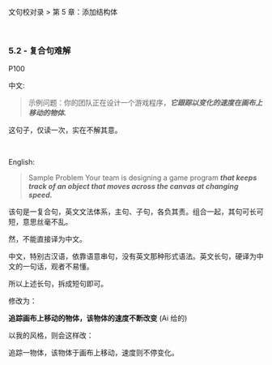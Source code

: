 文句校对录 > 第 5 章：添加结构体

<br>

### 5.2 - 复合句难解   

P100

中文:
>   
>示例问题：你的团队正在设计一个游戏程序，***它跟踪以变化的速度在画布上移动的物体.***

这句子，仅读一次，实在不解其意。

<br>

English:
>Sample Problem Your team is designing a game program ***that keeps track of an object that moves across the canvas at changing speed.***

该句是一复合句，英文文法体系，主句、子句，各负其责。组合一起，其句可长可短，意思丝毫不乱。

然，不能直接译为中文。

中文，特别古汉语，依靠语意串句，没有英文那种形式语法。英文长句，硬译为中文的一句话，观者不易懂。

所以上述长句，拆成短句即可。

修改为：

**追踪画布上移动的物体，该物体的速度不断改变** (Ai 给的)   

以我的风格，则会这样改：

追踪一物体，该物体于画布上移动，速度则不停变化。